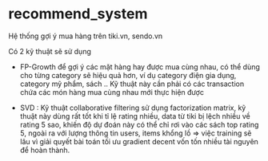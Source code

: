 # recommend_system
Hệ thống gợi ý mua hàng trên tiki.vn, sendo.vn

Có 2 kỹ thuật sẽ sử dụng
+ FP-Growth để gợi ý các mặt hàng hay được mua cùng nhau, có thể dùng cho từng category sẽ hiệu quả hơn, ví dụ category điện gia dụng, category mỹ phẩm, sách .. Kỹ thuật này cần phải có các transaction chứa các món hàng mua cùng nhau mới thực hiện được

+ SVD : Kỹ thuật collaborative filtering sử dụng factorization matrix, kỹ thuật này dùng rất tốt khi tỉ lệ rating nhiều, data từ tiki bị lệch nhiều về rating 5 sao, khiến độ dự đoán này có thể chỉ rơi vào các sách top rating 5, ngoài ra với lượng thông tin users, items khổng lồ => việc training sẽ lâu vì giải quyết bài toán tối ưu gradient decent vốn tốn nhiều tài nguyên để hoàn thành.
